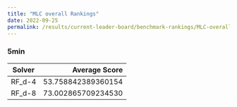 ```yaml
---
title: "MLC overall Rankings"
date: 2022-09-25
permalink: /results/current-leader-board/benchmark-rankings/MLC-overall-rankings
---
```



### 5min

| Solver |   Average Score    |
| ------ | -----------------: |
| RF_d-4 | 53.758842389360154 |
| RF_d-8 | 73.002865709234530 |

